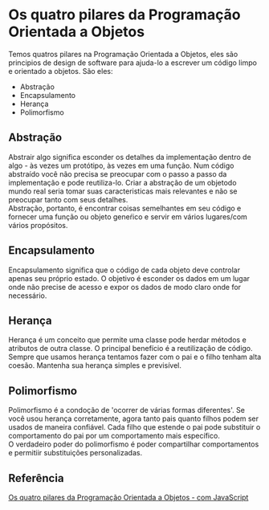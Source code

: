# Os quatro pilares da Programação Orientada a Objetos

Temos quatros pilares na Programação Orientada a Objetos, eles são principios de design de software para ajuda-lo a escrever um código limpo e orientado a objetos.
São eles:

- Abstração
- Encapsulamento
- Herança
- Polimorfismo

## Abstração

Abstrair algo significa esconder os detalhes da implementação dentro de algo - às vezes um protótipo, às vezes em uma função. Num código abstraído você não precisa se preocupar com o passo a passo da implementação e pode reutiliza-lo.
Criar a abstração de um objetodo mundo real seria tomar suas caracteristicas mais relevantes e não se preocupar tanto com seus detalhes.<br>Abstração, portanto, é encontrar coisas semelhantes em seu código e fornecer uma função ou objeto geneŕico e servir em vários lugares/com vários propósitos.

## Encapsulamento

Encapsulamento significa que o código de cada objeto deve controlar apenas seu próprio estado. O objetivo é esconder os dados em um lugar onde não precise de acesso e expor os dados de modo claro onde for necessário.

## Herança

Herança é um conceito que permite uma classe pode herdar métodos e atributos de outra classe. O principal benefício é a reutilização de código. Sempre que usamos herança tentamos fazer com o pai e o filho tenham alta coesão. Mantenha sua herança simples e previsível.

## Polimorfismo

Polimorfismo é a condoção de 'ocorrer de várias formas diferentes'. Se você usou herança corretamente, agora tanto pais quanto filhos podem ser usados de maneira confiável. Cada filho que estende o pai pode substituir o comportamento do pai por um comportamento mais específico.<br>O verdadeiro poder do polimorfismo é poder compartilhar comportamentos e permitiir substituições personalizadas.

## Referência 

[Os quatro pilares da Programação Orientada a Objetos - com JavaScript](https://www.freecodecamp.org/portuguese/news/os-quatro-pilares-da-programacao-orientada-a-objetos-com-javascript/)